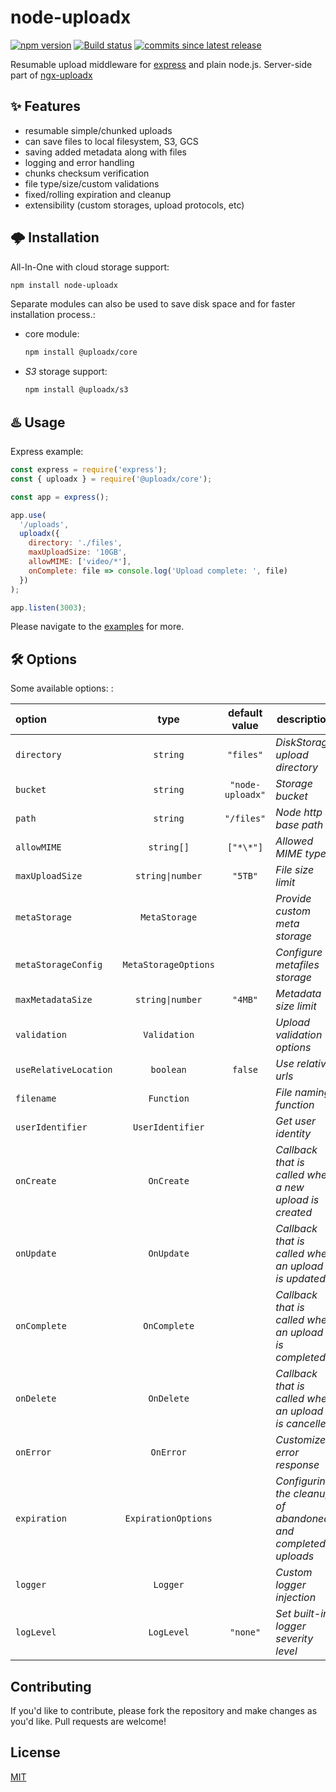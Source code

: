 # node-uploadx

[![npm version][npm-image]][npm-url] [![Build status][gha-image]][gha-url]
[![commits since latest release][comm-image]][comm-url]

Resumable upload middleware for [express](https://github.com/expressjs/express)
and plain node.js.
Server-side part of [ngx-uploadx](https://github.com/kukhariev/ngx-uploadx)

## ✨ Features

- resumable simple/chunked uploads
- can save files to local filesystem, S3, GCS
- saving added metadata along with files
- logging and error handling
- chunks checksum verification
- file type/size/custom validations
- fixed/rolling expiration and cleanup
- extensibility (custom storages, upload protocols, etc)

## 🌩️ Installation

All-In-One with cloud storage support:

```sh
npm install node-uploadx
```

Separate modules can also be used to save disk space and for faster installation process.:

- core module:

  ```sh
  npm install @uploadx/core
  ```

- _S3_ storage support:

  ```sh
  npm install @uploadx/s3
  ```

## ♨️ Usage

Express example:

```js
const express = require('express');
const { uploadx } = require('@uploadx/core');

const app = express();

app.use(
  '/uploads',
  uploadx({
    directory: './files',
    maxUploadSize: '10GB',
    allowMIME: ['video/*'],
    onComplete: file => console.log('Upload complete: ', file)
  })
);

app.listen(3003);
```

Please navigate to the [examples](examples) for more.

## 🛠️ Options

Some available options: :

| option                |         type         |  default value   | description                                                  |
| :-------------------- | :------------------: | :--------------: | ------------------------------------------------------------ |
| `directory`           |       `string`       |    `"files"`     | _DiskStorage upload directory_                               |
| `bucket`              |       `string`       | `"node-uploadx"` | _Storage bucket_                                             |
| `path`                |       `string`       |    `"/files"`    | _Node http base path_                                        |
| `allowMIME`           |      `string[]`      |    `["*\*"]`     | _Allowed MIME types_                                         |
| `maxUploadSize`       |   `string\|number`   |     `"5TB"`      | _File size limit_                                            |
| `metaStorage`         |    `MetaStorage`     |                  | _Provide custom meta storage_                                |
| `metaStorageConfig`   | `MetaStorageOptions` |                  | _Configure metafiles storage_                                |
| `maxMetadataSize`     |   `string\|number`   |     `"4MB"`      | _Metadata size limit_                                        |
| `validation`          |     `Validation`     |                  | _Upload validation options_                                  |
| `useRelativeLocation` |      `boolean`       |     `false`      | _Use relative urls_                                          |
| `filename`            |      `Function`      |                  | _File naming function_                                       |
| `userIdentifier`      |   `UserIdentifier`   |                  | _Get user identity_                                          |
| `onCreate`            |      `OnCreate`      |                  | _Callback that is called when a new upload is created_       |
| `onUpdate`            |      `OnUpdate`      |                  | _Callback that is called when an upload is updated_          |
| `onComplete`          |     `OnComplete`     |                  | _Callback that is called when an upload is completed_        |
| `onDelete`            |      `OnDelete`      |                  | _Callback that is called when an upload is cancelled_        |
| `onError`             |      `OnError`       |                  | _Customize error response_                                   |
| `expiration`          | `ExpirationOptions`  |                  | _Configuring the cleanup of abandoned and completed uploads_ |
| `logger`              |       `Logger`       |                  | _Custom logger injection_                                    |
| `logLevel`            |      `LogLevel`      |     `"none"`     | _Set built-in logger severity level_                         |

## Contributing

If you'd like to contribute, please fork the repository and make changes as you'd like.
Pull requests are welcome!

## License

[MIT](LICENSE)

[npm-image]: https://img.shields.io/npm/v/node-uploadx.svg
[npm-url]: https://www.npmjs.com/package/node-uploadx
[gha-image]: https://github.com/kukhariev/node-uploadx/workflows/CI/badge.svg
[gha-url]: https://github.com/kukhariev/node-uploadx
[comm-image]: https://img.shields.io/github/commits-since/kukhariev/node-uploadx/latest
[comm-url]: https://github.com/kukhariev/node-uploadx/releases/latest
